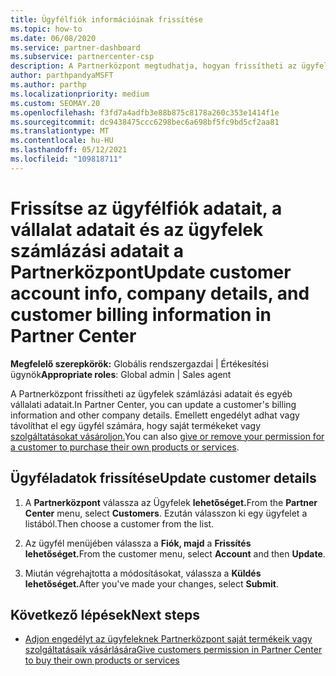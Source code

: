 ```yaml
---
title: Ügyfélfiók információinak frissítése
ms.topic: how-to
ms.date: 06/08/2020
ms.service: partner-dashboard
ms.subservice: partnercenter-csp
description: A Partnerközpont megtudhatja, hogyan frissítheti az ügyfelek számlázási adatait, vagy hogyan frissítheti a vállalati adatokat.
author: parthpandyaMSFT
ms.author: parthp
ms.localizationpriority: medium
ms.custom: SEOMAY.20
ms.openlocfilehash: f3fd7a4adfb3e88b875c8178a260c353e1414f1e
ms.sourcegitcommit: dc9438475ccc6298bec6a698bf5fc9bd5cf2aa81
ms.translationtype: MT
ms.contentlocale: hu-HU
ms.lasthandoff: 05/12/2021
ms.locfileid: "109818711"
---
```

# <a name="update-customer-account-info-company-details-and-customer-billing-information-in-partner-center"></a><span data-ttu-id="2ddce-103">Frissítse az ügyfélfiók adatait, a vállalat adatait és az ügyfelek számlázási adatait a Partnerközpont</span><span class="sxs-lookup"><span data-stu-id="2ddce-103">Update customer account info, company details, and customer billing information in Partner Center</span></span>

<span data-ttu-id="2ddce-104">**Megfelelő szerepkörök:** Globális rendszergazdai | Értékesítési ügynök</span><span class="sxs-lookup"><span data-stu-id="2ddce-104">**Appropriate roles**: Global admin | Sales agent</span></span>

<span data-ttu-id="2ddce-105">A Partnerközpont frissítheti az ügyfelek számlázási adatait és egyéb vállalati adatait.</span><span class="sxs-lookup"><span data-stu-id="2ddce-105">In Partner Center, you can update a customer's billing information and other company details.</span></span> <span data-ttu-id="2ddce-106">Emellett engedélyt adhat vagy távolíthat el egy ügyfél számára, hogy saját termékeket vagy [szolgáltatásokat vásároljon.](give-customers-permission.md)</span><span class="sxs-lookup"><span data-stu-id="2ddce-106">You can also [give or remove your permission for a customer to purchase their own products or services](give-customers-permission.md).</span></span>

## <a name="update-customer-details"></a><span data-ttu-id="2ddce-107">Ügyféladatok frissítése</span><span class="sxs-lookup"><span data-stu-id="2ddce-107">Update customer details</span></span>

1. <span data-ttu-id="2ddce-108">A **Partnerközpont** válassza az Ügyfelek **lehetőséget.**</span><span class="sxs-lookup"><span data-stu-id="2ddce-108">From the **Partner Center** menu, select **Customers**.</span></span> <span data-ttu-id="2ddce-109">Ezután válasszon ki egy ügyfelet a listából.</span><span class="sxs-lookup"><span data-stu-id="2ddce-109">Then choose a customer from the list.</span></span>

2. <span data-ttu-id="2ddce-110">Az ügyfél menüjében válassza a **Fiók, majd** a **Frissítés lehetőséget.**</span><span class="sxs-lookup"><span data-stu-id="2ddce-110">From the customer menu, select **Account** and then **Update**.</span></span>

3. <span data-ttu-id="2ddce-111">Miután végrehajtotta a módosításokat, válassza a **Küldés lehetőséget.**</span><span class="sxs-lookup"><span data-stu-id="2ddce-111">After you've made your changes, select **Submit**.</span></span>

## <a name="next-steps"></a><span data-ttu-id="2ddce-112">Következő lépések</span><span class="sxs-lookup"><span data-stu-id="2ddce-112">Next steps</span></span>

- [<span data-ttu-id="2ddce-113">Adjon engedélyt az ügyfeleknek Partnerközpont saját termékeik vagy szolgáltatásaik vásárlására</span><span class="sxs-lookup"><span data-stu-id="2ddce-113">Give customers permission in Partner Center to buy their own products or services</span></span>](give-customers-permission.md)